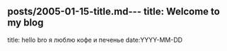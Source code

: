 posts/2005-01-15-title.md---
title: Welcome to my blog
---
title: hello bro
я люблю кофе и печенье 
date:YYYY-MM-DD
